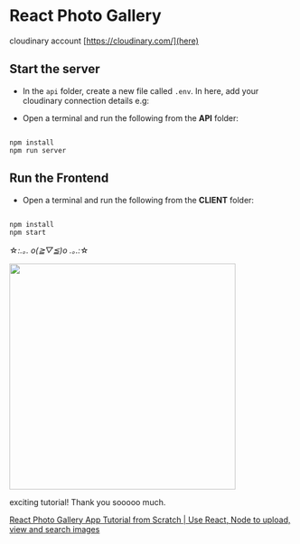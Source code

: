# React Photo Gallery

cloudinary account
[https://cloudinary.com/](here)

## Start the server

- In the `api` folder, create a new file called `.env`. In here, add your cloudinary connection details e.g:

- Open a terminal and run the following from the **API** folder:

```

npm install
npm run server

```

## Run the Frontend

- Open a terminal and run the following from the **CLIENT** folder:

```

npm install
npm start

```

☆*:.｡. o(≧▽≦)o .｡.:*☆

<img src="https://res.cloudinary.com/djnhw4aey/image/upload/v1648551038/photo_gallery_wgbdkz.png" width=400>

exciting tutorial!
Thank you sooooo much.

[React Photo Gallery App Tutorial from Scratch | Use React, Node to upload, view and search images](https://youtu.be/KsjixiVhVyY)
